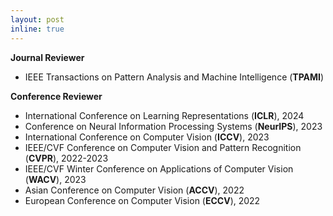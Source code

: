 ```yaml
---
layout: post
inline: true
---
```


**Journal Reviewer**
- IEEE Transactions on Pattern Analysis and Machine Intelligence (**TPAMI**)

**Conference Reviewer**
- International Conference on Learning Representations (**ICLR**), 2024
- Conference on Neural Information Processing Systems (**NeurIPS**), 2023
- International Conference on Computer Vision (**ICCV**), 2023
- IEEE/CVF Conference on Computer Vision and Pattern Recognition (**CVPR**), 2022-2023
- IEEE/CVF Winter Conference on Applications of Computer Vision (**WACV**), 2023
- Asian Conference on Computer Vision (**ACCV**), 2022
- European Conference on Computer Vision (**ECCV**), 2022
